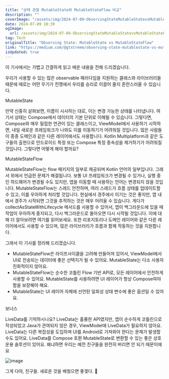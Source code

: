 ```yaml
---
title: "상태 관찰 MutableState와 MutableStateFlow 비교"
description: ""
coverImage: "/assets/img/2024-07-09-ObservingStateMutableStatevsMutableStateFlow_0.png"
date: 2024-07-09 10:39
ogImage:
  url: /assets/img/2024-07-09-ObservingStateMutableStatevsMutableStateFlow_0.png
tag: Tech
originalTitle: "Observing State: MutableState vs MutableStateFlow"
link: "https://medium.com/@gtxtreme/observing-state-mutablestate-vs-mutablestateflow-abaf73b36021"
isUpdated: true
---
```


이 기사에서는 가볍고 간결하게 읽고 배운 내용을 전해 드리겠습니다.

우리가 사용할 수 있는 많은 observable 패러다임을 지원하는 클래스와 라이브러리들 때문에 때로는 어떤 무기가 전쟁에서 우리를 승리로 이끌어 줄지 혼란스러울 수 있습니다.

MutableState

<!-- cozy-coder - 수평 -->

<ins class="adsbygoogle"
     style="display:block"
     data-ad-client="ca-pub-4877378276818686"
     data-ad-slot="1107185301"
     data-ad-format="auto"
     data-full-width-responsive="true"></ins>

<script>
     (adsbygoogle = window.adsbygoogle || []).push({});
</script>

만약 신중히 살펴보면, 이름이 시사하는 대로, 이는 변경 가능한 상태를 나타냅니다. 여기서 상태는 Compose에서 데이터의 기본 단위로 이해될 수 있습니다. 그렇다면, Compose와 매우 밀접한 연관이 있는 클래스이고, ViewModel에서 사용하기 시작하면, 내일 새로운 프레임워크가 나와도 이를 이동하기가 어려워질 것입니다. 많은 사람들이 종종 도메인과 같은 다른 레이어에서도 사용합니다. Kotlin Multiplatform과 같은 도구들의 출현으로 안드로이드 특정 또는 Compose 특정 종속성을 제거하기가 어려워질 것입니다. 그렇다면 어떻게 해야 할까요?

MutableStateFlow

MutableStateFlow는 flow 패키지의 일부로 제공되며 Kotlin 언어의 일부입니다. 그래서 위에서 언급한 문제가 해결됩니다. 보통 UI 프레임워크가 변경될 수 있거나, 실행 중인 하드웨어가 변경될 수도 있지만, 앱을 이동할 때 사용하는 언어는 변경되지 않을 것입니다. MutableStateFlow는 스레드 안전하며, 여러 스레드가 흐름 상태를 업데이트할 수 있고, 이를 우아하게 처리할 것입니다. 현실에서 경주에서 이기는 것은 좋지만, 앱 내에서 경주가 시작되면 그것을 추적하는 것은 매우 어려울 수 있습니다. 게다가 collectAsStateWithLifecycle 메서드를 사용할 수 있어서, 앱이 백그라운드에 있을 때 작업이 우아하게 중지되고, 다시 백그라운드로 돌아오면 다시 시작될 것입니다. 이에 대해 더 알아보려면 여기를 읽어보세요. 또한 리포지토리나 도메인 레이어와 같은 다른 레이어에서도 사용할 수 있으며, 많은 라이브러리가 흐름과 함께 작동하는 것을 지원합니다.

그래서 이 기사를 정리해 드리겠습니다.

<!-- cozy-coder - 수평 -->

<ins class="adsbygoogle"
     style="display:block"
     data-ad-client="ca-pub-4877378276818686"
     data-ad-slot="1107185301"
     data-ad-format="auto"
     data-full-width-responsive="true"></ins>

<script>
     (adsbygoogle = window.adsbygoogle || []).push({});
</script>

- MutableStateFlow은 라이프사이클을 고려해 만들어져 있어서, ViewModel에서 UI로 전송되는 데이터에 좋은 선택지가 될 수 있어요. MutableState는 다소 사용자 친화적이지 않아요.
- MutableStateFlow는 순수한 코틀린 Flow 기반 API로, 모든 레이어에서 안전하게 사용할 수 있어요. MutableState를 사용하려면 UI 레이어가 항상 Compose여야 함을 보장해야 해요.
- MutableState는 UI 레이어 자체에 선언된 일회성 상태 변수에 좋은 옵션일 수 있어요.

보너스

LiveData를 기억하시나요?
LiveData는 훌륭한 API였지만, 앱이 순수하게 코틀린으로 작성되었고 Java가 관여되지 않은 경우, ViewModel에 LiveData가 필요하지 않아요. LiveData는 다른 복잡성을 도입하며 UI를 Android로 가져와야 한다는 문제가 발생할 수도 있어요. LiveData를 Compose 호환 MutableState로 변환할 수 있는 좋은 상호 운용 솔루션이 있어요. 왜냐하면 우리는 예전 친구들을 완전히 버리면 안 되기 때문이에요

![image](/assets/img/2024-07-09-ObservingStateMutableStatevsMutableStateFlow_1.png)

<!-- cozy-coder - 수평 -->

<ins class="adsbygoogle"
     style="display:block"
     data-ad-client="ca-pub-4877378276818686"
     data-ad-slot="1107185301"
     data-ad-format="auto"
     data-full-width-responsive="true"></ins>

<script>
     (adsbygoogle = window.adsbygoogle || []).push({});
</script>

그게 다야, 친구들.
새로운 것을 배웠으면 좋겣다. 🌟
